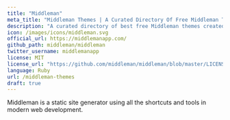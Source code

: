 ```yaml
---
title: "Middleman"
meta_title: "Middleman Themes | A Curated Directory Of Free Middleman Themes"
description: "A curated directory of best free Middleman themes created by independent web designers & developers that are open source, MIT licensed & available for free to download."
icon: /images/icons/middleman.svg
official_url: https://middlemanapp.com/
github_path: middleman/middleman
twitter_username: middlemanapp
license: MIT
license_url: "https://github.com/middleman/middleman/blob/master/LICENSE.md"
language: Ruby
url: /middleman-themes
draft: true
---
```

Middleman is a static site generator using all the shortcuts and tools in modern web development.
